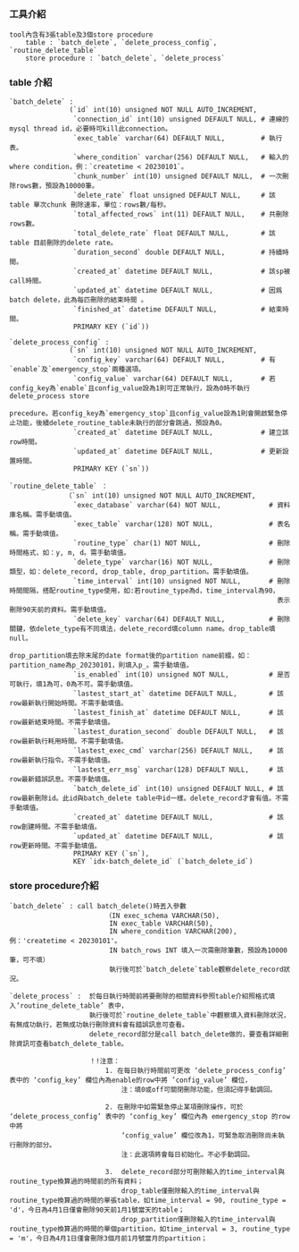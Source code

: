 ### 工具介紹
    tool內含有3張table及3個store procedure
        table : `batch_delete`, `delete_process_config`, `routine_delete_table`
        store procedure : `batch_delete`, `delete_process`
### table 介紹
    `batch_delete` : 
                   (`id` int(10) unsigned NOT NULL AUTO_INCREMENT,
                    `connection_id` int(10) unsigned DEFAULT NULL, # 連線的mysql thread id，必要時可kill此connection。
                    `exec_table` varchar(64) DEFAULT NULL,         # 執行表。
                    `where_condition` varchar(256) DEFAULT NULL,   # 輸入的where condition，例：`createtime < 20230101`。
                    `chunk_number` int(10) unsigned DEFAULT NULL,  # 一次刪除rows數，預設為10000筆。
                    `delete_rate` float unsigned DEFAULT NULL,     # 該table 單次chunk 刪除速率，單位：rows數/每秒。
                    `total_affected_rows` int(11) DEFAULT NULL,    # 共刪除rows數。
                    `total_delete_rate` float DEFAULT NULL,        # 該table 目前刪除的delete rate。
                    `duration_second` double DEFAULT NULL,         # 持續時間。
                    `created_at` datetime DEFAULT NULL,            # 該sp被call時間。
                    `updated_at` datetime DEFAULT NULL,            # 因爲batch delete，此為每匹刪除的結束時間 。
                    `finished_at` datetime DEFAULT NULL,           # 結束時間。
                    PRIMARY KEY (`id`))          

    `delete_process_config` :
                   (`sn` int(10) unsigned NOT NULL AUTO_INCREMENT,
                    `config_key` varchar(64) DEFAULT NULL,         # 有`enable`及`emergency_stop`兩種選項。
                    `config_value` varchar(64) DEFAULT NULL,       # 若config_key為`enable`且config_value設為1則可正常執行，設為0時不執行delete_process store
                                                                     precedure。若config_key為`emergency_stop`且config_value設為1則會開啟緊急停止功能，後續delete_routine_table未執行的部分會跳過，預設為0。
                    `created_at` datetime DEFAULT NULL,            # 建立該row時間。
                    `updated_at` datetime DEFAULT NULL,            # 更新設置時間。
                    PRIMARY KEY (`sn`))

    `routine_delete_table` ：
                  （`sn` int(10) unsigned NOT NULL AUTO_INCREMENT,   
                    `exec_database` varchar(64) NOT NULL,            # 資料庫名稱。需手動填值。
                    `exec_table` varchar(128) NOT NULL,              # 表名稱。需手動填值。
                    `routine_type` char(1) NOT NULL,                 # 刪除時間格式，如：y, m, d。需手動填值。
                    `delete_type` varchar(16) NOT NULL,              # 刪除類型，如：delete_record, drop_table, drop_partition。需手動填值。
                    `time_interval` int(10) unsigned NOT NULL,       # 刪除時間間隔，搭配routine_type使用，如:若routine_type為d，time_interval為90，
                                                                       表示刪除90天前的資料。需手動填值。
                    `delete_key` varchar(64) DEFAULT NULL,           # 刪除關鍵，依delete_type有不同填法，delete_record填column name。drop_table填null。
                                                                       drop_partition填去除末尾的date format後的partition name前綴，如：partition_name為p_20230101，則填入p_。需手動填值。
                    `is_enabled` int(10) unsigned NOT NULL,          # 是否可執行，填1為可，0為不可。需手動填值。
                    `lastest_start_at` datetime DEFAULT NULL,        # 該row最新執行開始時間。不需手動填值。
                    `lastest_finish_at` datetime DEFAULT NULL,       # 該row最新結束時間。不需手動填值。
                    `lastest_duration_second` double DEFAULT NULL,   # 該row最新執行耗用時間。不需手動填值。
                    `lastest_exec_cmd` varchar(256) DEFAULT NULL,    # 該row最新執行指令。不需手動填值。
                    `lastest_err_msg` varchar(128) DEFAULT NULL,     # 該row最新錯誤訊息。不需手動填值。
                    `batch_delete_id` int(10) unsigned DEFAULT NULL, # 該row最新刪除id。此id與batch_delete table中id一樣。delete_record才會有值。不需手動填值。
                    `created_at` datetime DEFAULT NULL,              # 該row創建時間。不需手動填值。
                    `updated_at` datetime DEFAULT NULL,              # 該row更新時間。不需手動填值。
                    PRIMARY KEY (`sn`),
                    KEY `idx-batch_delete_id` (`batch_delete_id`)
                    

### store procedure介紹
	`batch_delete` : call batch_delete()時丟入參數
                            （IN exec_schema VARCHAR(50), 
                             IN exec_table VARCHAR(50), 
                             IN where_condition VARCHAR(200), 例：'createtime < 20230101'。
                             IN batch_rows INT 填入一次需刪除筆數，預設為10000筆，可不填）
                             執行後可於`batch_delete`table觀察delete_record狀況。
                    
	`delete_process` :  於每日執行時間前將要刪除的相關資料參照table介紹照格式填入’routine_delete_table’ 表中，
                        執行後可於`routine_delete_table`中觀察填入資料刪除狀況，有無成功執行，若無成功執行刪除資料會有錯誤訊息可查看。
                        delete_record部分是call batch_delete做的，要查看詳細刪除資訊可查看batch_delete_table。

                        ！!注意：
                            1. 在每日執行時間前可更改 ‘delete_process_config’ 表中的 ‘config_key’ 欄位內為enable的row中將 ’config_value’ 欄位，
                                注：填0或off可關閉刪除功能，但須記得手動調回。

                            2. 在刪除中如需緊急停止某項刪除操作，可於 ‘delete_process_config’ 表中的 ‘config_key’ 欄位內為 emergency_stop 的row中將 
                                ‘config_value’ 欄位改為1，可緊急取消刪除尚未執行刪除的部分。
                                注：此選項將會每日初始化。不必手動調回。

                            3.  delete_record部分可刪除輸入的time_interval與routine_type換算過的時間前的所有資料；
                                drop_table僅刪除輸入的time_interval與routine_type換算過的時間的單張table，如time_interval = 90, routine_type = 'd'，今日為4月1日僅會刪除90天前1月1號當天的table；
                                drop_partition僅刪除輸入的time_interval與routine_type換算過的時間的單個partition，如time_interval = 3, routine_type = 'm'，今日為4月1日僅會刪除3個月前1月號當月的partition；


